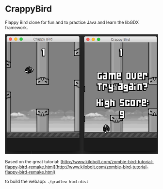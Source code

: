 # CrappyBird
Flappy Bird clone for fun and to practice Java and learn the libGDX framework.

![alt text](screenshots.png)

Based on the great tutorial:
[http://www.kilobolt.com/zombie-bird-tutorial-flappy-bird-remake.html](http://www.kilobolt.com/zombie-bird-tutorial-flappy-bird-remake.html)

to build the webapp:
 ```./gradlew html:dist```